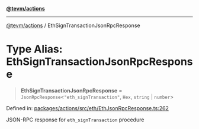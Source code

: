 [**@tevm/actions**](../README.md)

***

[@tevm/actions](../globals.md) / EthSignTransactionJsonRpcResponse

# Type Alias: EthSignTransactionJsonRpcResponse

> **EthSignTransactionJsonRpcResponse** = `JsonRpcResponse`\<`"eth_signTransaction"`, `Hex`, `string` \| `number`\>

Defined in: [packages/actions/src/eth/EthJsonRpcResponse.ts:262](https://github.com/evmts/tevm-monorepo/blob/main/packages/actions/src/eth/EthJsonRpcResponse.ts#L262)

JSON-RPC response for `eth_signTransaction` procedure
